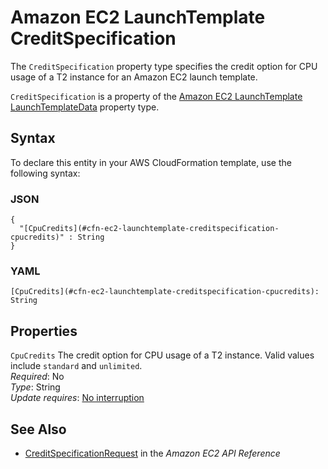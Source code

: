 # Amazon EC2 LaunchTemplate CreditSpecification<a name="aws-properties-ec2-launchtemplate-creditspecification"></a>

<a name="aws-properties-ec2-launchtemplate-creditspecification-description"></a>The `CreditSpecification` property type specifies the credit option for CPU usage of a T2 instance for an Amazon EC2 launch template\.

<a name="aws-properties-ec2-launchtemplate-creditspecification-inheritance"></a> `CreditSpecification` is a property of the [Amazon EC2 LaunchTemplate LaunchTemplateData](aws-properties-ec2-launchtemplate-launchtemplatedata.md) property type\.

## Syntax<a name="aws-properties-ec2-launchtemplate-creditspecification-syntax"></a>

To declare this entity in your AWS CloudFormation template, use the following syntax:

### JSON<a name="aws-properties-ec2-launchtemplate-creditspecification-syntax.json"></a>

```
{
  "[CpuCredits](#cfn-ec2-launchtemplate-creditspecification-cpucredits)" : String
}
```

### YAML<a name="aws-properties-ec2-launchtemplate-creditspecification-syntax.yaml"></a>

```
[CpuCredits](#cfn-ec2-launchtemplate-creditspecification-cpucredits): String
```

## Properties<a name="aws-properties-ec2-launchtemplate-creditspecification-properties"></a>

`CpuCredits`  <a name="cfn-ec2-launchtemplate-creditspecification-cpucredits"></a>
The credit option for CPU usage of a T2 instance\. Valid values include `standard` and `unlimited`\.  
 *Required*: No  
 *Type*: String  
 *Update requires*: [No interruption](using-cfn-updating-stacks-update-behaviors.md#update-no-interrupt) 

## See Also<a name="aws-properties-ec2-launchtemplate-creditspecification-seealso"></a>
+ [CreditSpecificationRequest](http://docs.aws.amazon.com/AWSEC2/latest/APIReference/API_CreditSpecificationRequest.html) in the *Amazon EC2 API Reference*